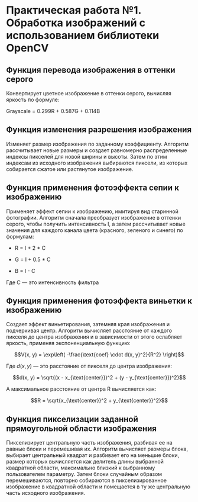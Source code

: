# Практическая работа №1. Обработка изображений с использованием библиотеки OpenCV

## Функция перевода изображения в оттенки серого

Конвертирует цветное изображение в оттенки серого, вычисляя яркость по формуле:

Grayscale = 0.299R + 0.587G + 0.114B

## Функция изменения разрешения изображения

Изменяет размер изображения по заданному коэффициенту. Алгоритм рассчитывает новые размеры и создает равномерно распределенные индексы пикселей для новой ширины и высоты. Затем по этим индексам из исходного изображения выбираются пиксели, из которых собирается сжатое или растянутое изображение.

## Функция применения фотоэффекта сепии к изображению

Применяет эффект сепии к изображению, имитируя вид старинной фотографии. Алгоритм сначала преобразует изображение в оттенки серого, чтобы получить интенсивность I, а затем рассчитывает новые значения для каждого канала цвета (красного, зеленого и синего) по формулам:

- R = I + 2 * C

- G = I + 0.5 * C

- B = I - C

Где С — это интенсивность фильтра

## Функция применения фотоэффекта виньетки к изображению

Создает эффект виньетирования, затемняя края изображения и подчеркивая центр. Алгоритм вычисляет расстояние от каждого пикселя до центра изображения и в зависимости от этого ослабляет яркость, применяя экспоненциальную функцию: 

$$V(x, y) = \exp\left( -\frac{\text{coef} \cdot d(x, y)^2}{R^2} \right)$$

Где $d(x, y)$ — это расстояние от пикселя до центра изображения:

$$d(x, y) = \sqrt{(x - x_{\text{center}})^2 + (y - y_{\text{center}})^2}$$

А максимальное расстояние от центра R вычисляется как:

$$R = \sqrt{x_{\text{center}}^2 + y_{\text{center}}^2}$$


## Функция пикселизации заданной прямоугольной области изображения

Пикселизирует центральную часть изображения, разбивая ее на равные блоки и перемешивая их. Алгоритм вычисляет размеры блока, выбирает центральный квадрат и разбивает его на меньшие блоки, размер которых вычисляется как делитель длины выбранной квадратной области, максимально близкий к выбранному пользователем параметру. Затем блоки случайным образом перемешиваются, повторно собираются в пикселизированное изображение в квадратной области и помещается в ту же центральную часть исходного изображения.